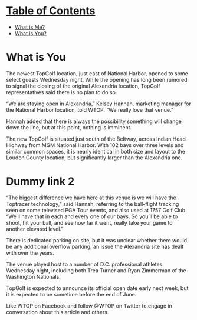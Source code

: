 <a id="user-content-table-of-contents" class="anchor" aria-hidden="true" tabindex="-1" href="#table-of-contents"><h1>Table of Contents</h1>


 
   * [What is Me?](#what-is-me)
   * [What is You?](#what-is-you)
   

  
# What is You

The newest TopGolf location, just east of National Harbor, opened to some select guests Wednesday night. While the opening has long been rumored to signal the closing of the original Alexandria location, TopGolf representatives said there is no plan to do so.

“We are staying open in Alexandria,” Kelsey Hannah, marketing manager for the National Harbor location, told WTOP. “We really love that venue.”

Hannah added that there is always the possibility something will change down the line, but at this point, nothing is imminent.

The new TopGolf is situated just south of the Beltway, across Indian Head Highway from MGM National Harbor. With 102 bays over three levels and similar common spaces, it is nearly identical in both size and layout to the Loudon County location, but significantly larger than the Alexandria one.

# Dummy link 2
 
“The biggest difference we have here at this venue is we will have the Toptracer technology,” said Hannah, referring to the ball-flight tracking seen on some televised PGA Tour events, and also used at 1757 Golf Club. “We’ll have that in each and every one of our bays. So you’ll be able to shoot, hit your ball, and see how far it went, really take your game to another elevated level.”

There is dedicated parking on site, but it was unclear whether there would be any additional overflow parking, an issue the Alexandria site has dealt with over the years.

The venue played host to a number of D.C. professional athletes Wednesday night, including both Trea Turner and Ryan Zimmerman of the Washington Nationals.

TopGolf is expected to announce its official open date early next week, but it is expected to be sometime before the end of June.

Like WTOP on Facebook and follow @WTOP on Twitter to engage in conversation about this article and others.
